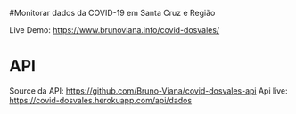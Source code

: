 #Monitorar dados da COVID-19 em Santa Cruz e Região 

Live Demo: https://www.brunoviana.info/covid-dosvales/


# API
Source da API: https://github.com/Bruno-Viana/covid-dosvales-api
Api live: https://covid-dosvales.herokuapp.com/api/dados

